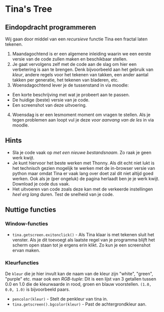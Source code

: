 # Tina's Tree

## Eindopdracht programmeren
Wij gaan door middel van een _recursieve_ functie Tina een fractal laten tekenen.

1. Maandagochtend is er een algemene inleiding waarin we een eerste versie van de code zullen maken en beschikbaar stellen.
2. Je gaat vervolgens zelf met de code aan de slag om hier een verbetering is aan te brengen. Denk bijvoorbeeld aan het gebruik van _kleur_, andere regels voor het tekenen van takken, een ander aantal takken per generatie, het tekenen van bladeren, etc.
3. Woensdagochtend lever je de tussenstand in via moodle:
 * Een korte beschrijving met wat je probeert aan te passen.
 * De huidige (beste) versie van je code.
 * Een screenshot van deze uitvoering.
4. Woensdag is er een lesmoment moment om vragen te stellen. Als je tegen problemen aan loopt vul je deze _voor aanvang van de les_ in via moodle.

## Hints
* Sla je code vaak op _met een nieuwe bestandsnaam_. Zo raak je geen werk kwijt.
* Je kunt hiervoor het beste werken met Thonny. Als dit echt niet lukt is het technisch gezien mogelijk te werken met de in-browser versie van python maar omdat Tina er vaak lang over doet zal dit niet altijd goed werken. Ook als je (per ongeluk) de pagina herlaadt ben je je werk kwijt. Download je code dus vaak.
* Het uitvoeren van code zoals deze kan met de verkeerde instellingen _heel erg lang_ duren. Test de snelheid van je code.

## Nuttige functies

### Window-functies
* `tina.getscreen.exitonclick()` - Als Tina klaar is met tekenen sluit het venster. Als je dit toevoegt als laatste regel van je programma blijft het scherm open staan tot je ergens erin klikt. Zo kun je een screenshot ervan maken.

### Kleurfuncties
De `kleur` die je hier invult kan de naam van de kleur zijn "white", "green", "purple" etc. maar ook een _RGB-tuple_: Dit is een lijst van 3 getallen tussen 0.0 en 1.0 die de kleurwaarde in rood, groen en blauw voorstellen. `(1.0, 0.0, 1.0)` is bijvoorbeeld paars.
* `pencolor(kleur)` - Stelt de penkleur van tina in.
* `tina.getscreen().bgcolor(kleur)` - Past de achtergrondkleur aan.
